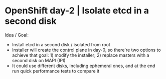 # OpenShift day-2 | Isolate etcd in a second disk

Idea / Goal:

- Install etcd in a second disk / isolated from root
- Installer will create the control plane in day-0, so there're two options to achieve that goal: 1) modify the installer; 2) replace masters with a second disk on MAPI (IPI)
- It could use different disks, including ephemeral ones, and at the end run quick performance tests to compare it

